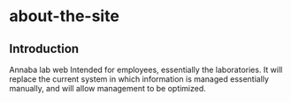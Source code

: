 # about-the-site

## Introduction 
Annaba lab web  Intended for employees, essentially the laboratories. It will replace the current system in which information is managed essentially manually, and will allow management to be optimized.

